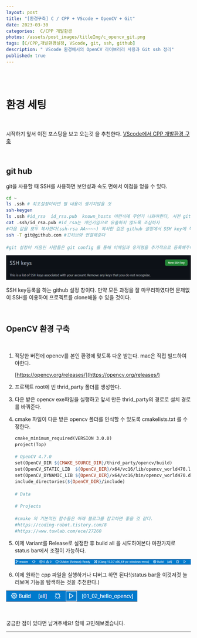 ```yaml
---
layout: post
title: "[환경구축] C / CPP + VScode + OpenCV + Git"
date: 2023-03-30
categories:  C/CPP 개발환경
photos: /assets/post_images/titleImg/c_opencv_git.png
tags: [C/CPP,개발환경설정, VScode, git, ssh, github] 
description: " VScode 환경에서의 OpenCV 라이브러리 사용과 Git ssh 정리"
published: true
---
```



<br/>
<br/>

# 환경 세팅  
  
 <br/>

시작하기 앞서 이전 포스팅을 보고 오는것 을 추천한다. [VScode에서 CPP 개발환경 구축](https://github.com/ninja-build/ninja/releases)

<br/>

## git hub

git을 사용할 때 SSH를 사용하면 보안성과 속도 면에서 이점을 얻을 수 있다.

```bash
cd ~ 
ls .ssh # 최초설정이라면 별 내용이 생기지않을 것
ssh-keygen
ls .ssh #id_rsa  id_rsa.pub  known_hosts 이런식에 무언가 나와야한다, 사전 git 사용 여부에 따라 조금 달라질 수 있다.
cat .ssh/id_rsa.pub #id_rsa는 개인키임으로 유출하지 않도록 조심하자
#다음 값을 모두 복사한다(ssh-rsa AA~~~~) 복사한 값은 github 설정에서 SSH key에 적당한 이름과 함께 등록해준다
ssh -T git@github.com #깃허브와 연결해준다

#git 설정이 처음인 사람들은 git config 를 통해 이메일과 유저명을 추가적으로 등록해주어야한다
```

![Untitled](/assets/post_images/vscSetting/Untitled4.png)

SSH key등록을 하는 github 설정 창이다. 만약 모든 과정을 잘 마무리하였다면 문제없이 SSH를 이용하여 프로젝트를 clone해올 수 있을 것이다. 

 <br/>

## OpenCV 환경 구축

 <br/>

1. 적당한 버전에 opencv를 본인 환경에 맞도록 다운 받는다. mac은 직접 빌드하여야한다. 
    
    [https://opencv.org/releases/](https://opencv.org/releases/)
    
2. 프로젝트 root에  빈 thrid_party 폴더를 생성한다.
3. 다운 받은 opencv exe파일을 실행하고 앞서 만든 thrid_party의 경로로 설치 경로를 바꿔준다. 
4. cmake 파일이 다운 받은 opencv 폴더를 인식할 수 있도록 cmakelists.txt 를 수정한다.
    
    ```makefile
    cmake_minimum_required(VERSION 3.0.0)
    project(Top)
    
    # OpenCV 4.7.0
    set(OpenCV_DIR ${CMAKE_SOURCE_DIR}/third_party/opencv/build)
    set(OpenCV_STATIC_LIB  ${OpenCV_DIR}/x64/vc16/lib/opencv_world470.lib)
    set(OpenCV_DYNAMIC_LIB ${OpenCV_DIR}/x64/vc16/bin/opencv_world470.dll)
    include_directories(${OpenCV_DIR}/include)
    
    # Data
    
    # Projects
    
    #cmake 의 기본적인 함수들은 아래 블로그를 참고하면 좋을 것 같다.
    #https://coding-robot.tistory.com/8
    #https://www.tuwlab.com/ece/27260
    ```
    
5. 이제 Variant를 Release로 설정한 후  build all 을 시도하여본다 마찬가지로 status bar에서 조절이 가능하다.
    
    ![Untitled](/assets/post_images/vscSetting/Untitled5.png)
 
6. 이제 원하는 cpp 파일을 실행하거나 디버그 하면 된다!(status bar을 이것저것 눌러보며 기능을 탐색하는 것을 추천한다.)

![Untitled](/assets\post_images\vscSetting\Untitled6.png)


<br/>

궁금한 점이 있다면 남겨주세요! 함께 고민해보겠습니다.

------------------------